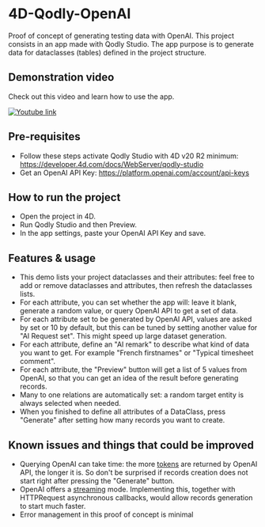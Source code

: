 # 4D-Qodly-OpenAI
Proof of concept of generating testing data with OpenAI.
This project consists in an app made with Qodly Studio. The app purpose is to generate data for dataclasses (tables) defined in the project structure.

## Demonstration video
Check out this video and learn how to use the app.

[![Youtube link](https://img.youtube.com/vi/zVsKD3OaqUI/0.jpg)](https://www.youtube.com/watch?v=zVsKD3OaqUI)

## Pre-requisites
* Follow these steps activate Qodly Studio with 4D v20 R2 minimum: https://developer.4d.com/docs/WebServer/qodly-studio
* Get an OpenAI API Key: https://platform.openai.com/account/api-keys

## How to run the project
* Open the project in 4D.
* Run Qodly Studio and then Preview.
* In the app settings, paste your OpenAI API Key and save.

## Features & usage
* This demo lists your project dataclasses and their attributes: feel free to add or remove dataclasses and attributes, then refresh the dataclasses lists.
* For each attribute, you can set whether the app will: leave it blank, generate a random value, or query OpenAI API to get a set of data.
* For each attribute set to be generated by OpenAI API, values are asked by set or 10 by default, but this can be tuned by setting another value for "AI Request set". This might speed up large dataset generation.
* For each attribute, define an "AI remark" to describe what kind of data you want to get. For example "French firstnames" or "Typical timesheet comment".
* For each attribute, the "Preview" button will get a list of 5 values from OpenAI, so that you can get an idea of the result before generating records.
* Many to one relations are automatically set: a random target entity is always selected when needed.
* When you finished to define all attributes of a DataClass, press "Generate" after setting how many records you want to create.

## Known issues and things that could be improved
* Querying OpenAI can take time: the more [tokens](https://platform.openai.com/tokenizer) are returned by OpenAI API, the longer it is. So don't be surprised if records creation does not start right after pressing the "Generate" button.
* OpenAI offers a [streaming](https://platform.openai.com/docs/guides/production-best-practices/streaming) mode. Implementing this, together with HTTPRequest asynchronous callbacks, would allow records generation to start much faster.
* Error management in this proof of concept is minimal
